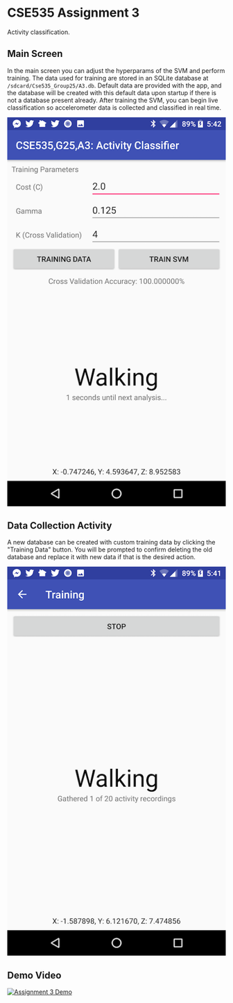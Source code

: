 CSE535 Assignment 3
===================

Activity classification.

Main Screen
-----------
In the main screen you can adjust the hyperparams of the SVM and perform training. The data used for training are stored in an SQLite database at `/sdcard/Cse535_Group25/A3.db`. Default data are provided with the app, and the database will be created with this default data upon startup if there is not a database present already. After training the SVM, you can begin live classification so accelerometer data is collected and classified in real time.

![screenshot_live.png](screenshot_live.png)

Data Collection Activity
------------------------
A new database can be created with custom training data by clicking the "Training Data" button. You will be prompted to confirm deleting the old database and replace it with new data if that is the desired action.

![screenshot_train.png](screenshot_train.png)

Demo Video
------------------------
[![Assignment 3 Demo](https://img.youtube.com/vi/_pkF0FGQ7Uc/0.jpg)](https://www.youtube.com/watch?v=_pkF0FGQ7Uc&feature=youtu.be)
